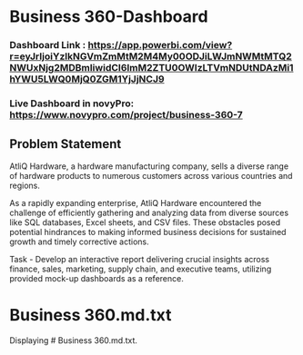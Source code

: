 
# Business 360-Dashboard

### Dashboard Link : https://app.powerbi.com/view?r=eyJrIjoiYzlkNGVmZmMtM2M4My00ODJiLWJmNWMtMTQ2NWUxNjg2MDBmIiwidCI6ImM2ZTU0OWIzLTVmNDUtNDAzMi1hYWU5LWQ0MjQ0ZGM1YjJjNCJ9

### Live Dashboard in novyPro: https://www.novypro.com/project/business-360-7

## Problem Statement

AtliQ Hardware, a hardware manufacturing company, sells a diverse range of hardware products to numerous customers across various countries and regions.

As a rapidly expanding enterprise, AtliQ Hardware encountered the challenge of efficiently gathering and analyzing data from diverse sources like SQL databases, Excel sheets, and CSV files. These obstacles posed potential hindrances to making informed business decisions for sustained growth and timely corrective actions.

Task - Develop an interactive report delivering crucial insights across finance, sales, marketing, supply chain, and executive teams, utilizing provided mock-up dashboards as a reference.

# Business 360.md.txt
Displaying # Business 360.md.txt.
